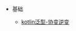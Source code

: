 * 基础

    * [kotlin泛型-协变逆变](/android/base/generisc.md)

<!-- * 开源框架

    * [Retrofit](/android/opensource/retrofit.md)

    * [LiveData](/android/opensource/livedata.md)
 -->
